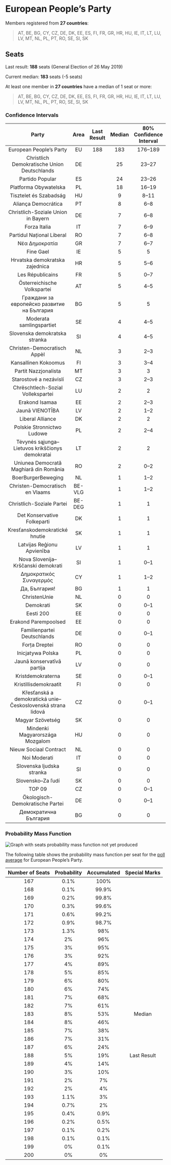 # European People’s Party

Members registered from **27 countries**:

> AT, BE, BG, CY, CZ, DE, DK, EE, ES, FI, FR, GR, HR, HU, IE, IT, LT, LU, LV, MT, NL, PL, PT, RO, SE, SI, SK

## Seats

Last result: **188** seats (General Election of 26 May 2019)

Current median: **183** seats (-5 seats)

At least one member in **27 countries** have a median of 1 seat or more:

> AT, BE, BG, CY, CZ, DE, DK, EE, ES, FI, FR, GR, HR, HU, IE, IT, LT, LU, LV, MT, NL, PL, PT, RO, SE, SI, SK

### Confidence Intervals

| Party | Area | Last Result | Median | 80% Confidence Interval | 90% Confidence Interval | 95% Confidence Interval | 99% Confidence Interval |
|:-----:|:----:|:-----------:|:------:|:-----------------------:|:-----------------------:|:-----------------------:|:-----------------------:|
| European People’s Party | EU | 188 | 183 | 176–189 | 174–191 | 173–193 | 170–195 |
| Christlich Demokratische Union Deutschlands | DE | | 25 | 23–27 | 23–27 | 22–29 | 21–30 |
| Partido Popular | ES | | 24 | 23–26 | 22–26 | 22–26 | 21–27 |
| Platforma Obywatelska | PL | | 18 | 16–19 | 16–20 | 16–20 | 15–21 |
| Tisztelet és Szabadság | HU | | 9 | 8–11 | 8–11 | 7–11 | 7–12 |
| Aliança Democrática | PT | | 8 | 6–8 | 6–9 | 6–9 | 6–9 |
| Christlich-Soziale Union in Bayern | DE | | 7 | 6–8 | 5–9 | 5–9 | 5–9 |
| Forza Italia | IT | | 7 | 6–9 | 6–10 | 6–10 | 5–11 |
| Partidul Național Liberal | RO | | 7 | 6–8 | 6–9 | 5–9 | 5–9 |
| Νέα Δημοκρατία | GR | | 7 | 6–7 | 6–7 | 6–8 | 5–8 |
| Fine Gael | IE | | 5 | 5 | 5 | 5 | 4–5 |
| Hrvatska demokratska zajednica | HR | | 5 | 5–6 | 5–6 | 4–6 | 4–6 |
| Les Républicains | FR | | 5 | 0–7 | 0–8 | 0–8 | 0–8 |
| Österreichische Volkspartei | AT | | 5 | 4–5 | 4–5 | 4–6 | 4–6 |
| Граждани за европейско развитие на България | BG | | 5 | 5 | 5 | 5 | 5 |
| Moderata samlingspartiet | SE | | 4 | 4–5 | 4–5 | 4–5 | 4–5 |
| Slovenska demokratska stranka | SI | | 4 | 4–5 | 4–5 | 4–5 | 4–5 |
| Christen-Democratisch Appèl | NL | | 3 | 2–3 | 2–3 | 2–4 | 2–4 |
| Kansallinen Kokoomus | FI | | 3 | 3–4 | 3–4 | 3–4 | 3–4 |
| Partit Nazzjonalista | MT | | 3 | 3 | 3 | 3 | 3–4 |
| Starostové a nezávislí | CZ | | 3 | 2–3 | 2–4 | 2–4 | 2–4 |
| Chrëschtlech-Sozial Vollekspartei | LU | | 2 | 2 | 2 | 2 | 2 |
| Erakond Isamaa | EE | | 2 | 2–3 | 2–3 | 2–3 | 2–3 |
| Jaunā VIENOTĪBA | LV | | 2 | 1–2 | 1–2 | 1–2 | 1–2 |
| Liberal Alliance | DK | | 2 | 2 | 2–3 | 2–3 | 2–3 |
| Polskie Stronnictwo Ludowe | PL | | 2 | 2–4 | 1–4 | 1–4 | 1–4 |
| Tėvynės sąjunga–Lietuvos krikščionys demokratai | LT | | 2 | 2 | 2 | 2 | 2 |
| Uniunea Democrată Maghiară din România | RO | | 2 | 0–2 | 0–2 | 0–2 | 0–3 |
| BoerBurgerBeweging | NL | | 1 | 1–2 | 1–2 | 0–2 | 0–2 |
| Christen-Democratisch en Vlaams | BE-VLG | | 1 | 1–2 | 1–2 | 1–2 | 1–2 |
| Christlich-Soziale Partei | BE-DEG | | 1 | 1 | 1 | 1 | 1 |
| Det Konservative Folkeparti | DK | | 1 | 1 | 1 | 1 | 0–1 |
| Kresťanskodemokratické hnutie | SK | | 1 | 1 | 1 | 1–2 | 0–2 |
| Latvijas Reģionu Apvienība | LV | | 1 | 1 | 1 | 1 | 1 |
| Nova Slovenija–Krščanski demokrati | SI | | 1 | 0–1 | 0–1 | 0–1 | 0–1 |
| Δημοκρατικός Συναγερμός | CY | | 1 | 1–2 | 1–2 | 1–2 | 1–2 |
| Да, България! | BG | | 1 | 1 | 1 | 1 | 1 |
| ChristenUnie | NL | | 0 | 0 | 0 | 0 | 0–1 |
| Demokrati | SK | | 0 | 0–1 | 0–1 | 0–1 | 0–1 |
| Eesti 200 | EE | | 0 | 0 | 0 | 0 | 0 |
| Erakond Parempoolsed | EE | | 0 | 0 | 0 | 0 | 0 |
| Familienpartei Deutschlands | DE | | 0 | 0–1 | 0–1 | 0–1 | 0–1 |
| Forța Dreptei | RO | | 0 | 0 | 0 | 0 | 0 |
| Inicjatywa Polska | PL | | 0 | 0 | 0 | 0 | 0 |
| Jaunā konservatīvā partija | LV | | 0 | 0 | 0 | 0 | 0 |
| Kristdemokraterna | SE | | 0 | 0–1 | 0–1 | 0–1 | 0–1 |
| Kristillisdemokraatit | FI | | 0 | 0 | 0 | 0 | 0–1 |
| Křesťanská a demokratická unie–Československá strana lidová | CZ | | 0 | 0–1 | 0–2 | 0–2 | 0–2 |
| Magyar Szövetség | SK | | 0 | 0 | 0–1 | 0–1 | 0–1 |
| Mindenki Magyarországa Mozgalom | HU | | 0 | 0 | 0 | 0 | 0 |
| Nieuw Sociaal Contract | NL | | 0 | 0 | 0 | 0–1 | 0–1 |
| Noi Moderati | IT | | 0 | 0 | 0 | 0 | 0 |
| Slovenska ljudska stranka | SI | | 0 | 0 | 0 | 0 | 0–1 |
| Slovensko–Za ľudí | SK | | 0 | 0 | 0–1 | 0–1 | 0–1 |
| TOP 09 | CZ | | 0 | 0–1 | 0–1 | 0–1 | 0–2 |
| Ökologisch-Demokratische Partei | DE | | 0 | 0–1 | 0–1 | 0–1 | 0–1 |
| Демократична България | BG | | 0 | 0 | 0 | 0 | 0 |

### Probability Mass Function

![Graph with seats probability mass function not yet produced](average-2024-11-30-seats-pmf-europeanpeople’sparty.png "Seats Probability Mass Function")

The following table shows the probability mass function per seat for the [poll average](average-2024-11-30.html) for European People’s Party.

| Number of Seats | Probability | Accumulated | Special Marks |
|:---------------:|:-----------:|:-----------:|:-------------:|
| 167 | 0.1% | 100% |  |
| 168 | 0.1% | 99.9% |  |
| 169 | 0.2% | 99.8% |  |
| 170 | 0.3% | 99.6% |  |
| 171 | 0.6% | 99.2% |  |
| 172 | 0.9% | 98.7% |  |
| 173 | 1.3% | 98% |  |
| 174 | 2% | 96% |  |
| 175 | 3% | 95% |  |
| 176 | 3% | 92% |  |
| 177 | 4% | 89% |  |
| 178 | 5% | 85% |  |
| 179 | 6% | 80% |  |
| 180 | 6% | 74% |  |
| 181 | 7% | 68% |  |
| 182 | 7% | 61% |  |
| 183 | 8% | 53% | Median |
| 184 | 8% | 46% |  |
| 185 | 7% | 38% |  |
| 186 | 7% | 31% |  |
| 187 | 6% | 24% |  |
| 188 | 5% | 19% | Last Result |
| 189 | 4% | 14% |  |
| 190 | 3% | 10% |  |
| 191 | 2% | 7% |  |
| 192 | 2% | 4% |  |
| 193 | 1.1% | 3% |  |
| 194 | 0.7% | 2% |  |
| 195 | 0.4% | 0.9% |  |
| 196 | 0.2% | 0.5% |  |
| 197 | 0.1% | 0.2% |  |
| 198 | 0.1% | 0.1% |  |
| 199 | 0% | 0.1% |  |
| 200 | 0% | 0% |  |


